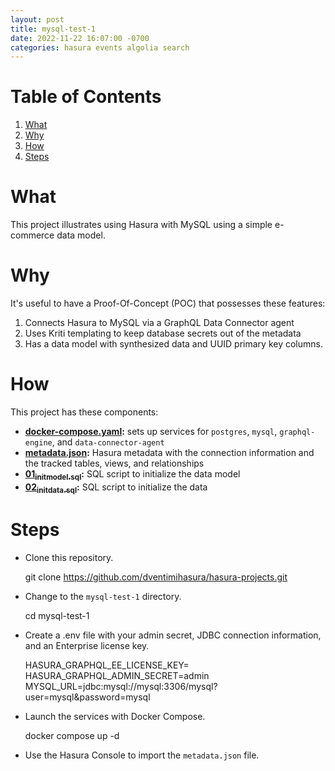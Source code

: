 ```yaml
---
layout: post
title: mysql-test-1
date: 2022-11-22 16:07:00 -0700
categories: hasura events algolia search
---
```


# Table of Contents

1.  [What](#orgaf6d7fa)
2.  [Why](#org2ac4326)
3.  [How](#org1604c31)
4.  [Steps](#org8438b4e)


<a id="orgaf6d7fa"></a>

# What

This project illustrates using Hasura with MySQL using a simple e-commerce data model.


<a id="org2ac4326"></a>

# Why

It's useful to have a Proof-Of-Concept (POC) that possesses these features:

1.  Connects Hasura to MySQL via a GraphQL Data Connector agent
2.  Uses Kriti templating to keep database secrets out of the metadata
3.  Has a data model with synthesized data and UUID primary key columns.


<a id="org1604c31"></a>

# How

This project has these components:

-   **[docker-compose.yaml](docker-compose.yaml):** sets up services for `postgres`, `mysql`, `graphql-engine`, and `data-connector-agent`
-   **[metadata.json](metadata.json):** Hasura metadata with the connection information and the tracked tables, views, and relationships
-   **[01<sub>init</sub><sub>model.sql</sub>](initdb.d-mysql/01_init_model.sql):** SQL script to initialize the data model
-   **[02<sub>init</sub><sub>data.sql</sub>](initdb.d-mysql/02_init_data.sql):** SQL script to initialize the data


<a id="org8438b4e"></a>

# Steps

-   Clone this repository.

    git clone https://github.com/dventimihasura/hasura-projects.git

-   Change to the `mysql-test-1` directory.

    cd mysql-test-1

-   Create a .env file with your admin secret, JDBC connection information, and an Enterprise license key.

    HASURA_GRAPHQL_EE_LICENSE_KEY=<your enterprise license key>
    HASURA_GRAPHQL_ADMIN_SECRET=admin
    MYSQL_URL=jdbc:mysql://mysql:3306/mysql?user=mysql&password=mysql

-   Launch the services with Docker Compose.

    docker compose up -d

-   Use the Hasura Console to import the `metadata.json` file.

